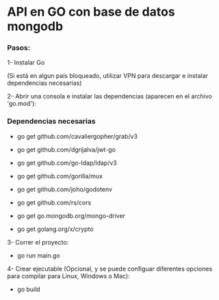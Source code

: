# API en GO con base de datos mongodb

### Pasos:
1- Instalar Go

(Si está en algun país bloqueado, utilizar VPN para descargar e instalar dependencias necesarias)

2- Abrir una consola e instalar las dependencias (aparecen en el archivo 'go.mod'): 
### Dependencias necesarias

- go get github.com/cavaliergopher/grab/v3

- go get github.com/dgrijalva/jwt-go 

- go get github.com/go-ldap/ldap/v3

- go get github.com/gorilla/mux

- go get github.com/joho/godotenv

- go get github.com/rs/cors

- go get go.mongodb.org/mongo-driver

- go get golang.org/x/crypto


3- Correr el proyecto:
- go run main.go

4- Crear ejecutable (Opcional, y se puede configuar diferentes opciones para compilar para Linux, Windows o Mac):
- go build